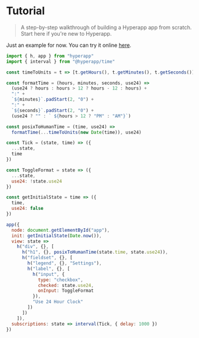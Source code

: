 # Tutorial

> A step-by-step walkthrough of building a Hyperapp app from scratch. Start here if you're new to Hyperapp.

Just an example for now. You can try it online [here](https://codepen.io/anon/pen/QXeZKz).

```js
import { h, app } from "hyperapp"
import { interval } from "@hyperapp/time"

const timeToUnits = t => [t.getHours(), t.getMinutes(), t.getSeconds()]

const formatTime = (hours, minutes, seconds, use24) =>
  (use24 ? hours : hours > 12 ? hours - 12 : hours) +
  ":" +
  `${minutes}`.padStart(2, "0") +
  ":" +
  `${seconds}`.padStart(2, "0") +
  (use24 ? "" : ` ${hours > 12 ? "PM" : "AM"}`)

const posixToHumanTime = (time, use24) =>
  formatTime(...timeToUnits(new Date(time)), use24)

const Tick = (state, time) => ({
  ...state,
  time
})

const ToggleFormat = state => ({
  ...state,
  use24: !state.use24
})

const getInitialState = time => ({
  time,
  use24: false
})

app({
  node: document.getElementById("app"),
  init: getInitialState(Date.now()),
  view: state =>
    h("div", {}, [
      h("h1", {}, posixToHumanTime(state.time, state.use24)),
      h("fieldset", {}, [
        h("legend", {}, "Settings"),
        h("label", {}, [
          h("input", {
            type: "checkbox",
            checked: state.use24,
            onInput: ToggleFormat
          }),
          "Use 24 Hour Clock"
        ])
      ])
    ]),
  subscriptions: state => interval(Tick, { delay: 1000 })
})
```
